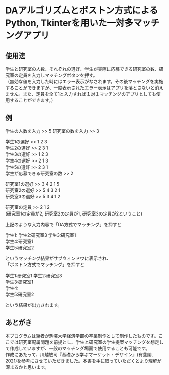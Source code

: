 # DAアルゴリズムとボストン方式によるPython, Tkinterを用いた一対多マッチングアプリ
## 使用法
学生と研究室の人数、それぞれの選好、学生が実際に応募できる研究室の数、研究室の定員を入力しマッチングボタンを押す。  
（無効な値を入力した時にはエラー表示がなされます。その後マッチングを実施することができますが、一度表示されたエラー表示はアプリを落とさないと消えません。また、定員を全て1と入力すれば１対１マッチングのアプリとしても使用することができます。）

## 例
学生の人数を入力 >> 5 研究室の数を入力 >> 3  

学生1の選好 >> 1 2 3  
学生2の選好 >> 2 3 1  
学生3の選好 >> 1 2 3  
学生4の選好 >> 2 1 3  
学生5の選好 >> 2 3 1  
学生が応募できる研究室の数 >> 2

研究室1の選好 >> 3 4 2 1 5  
研究室2の選好 >> 5 4 3 2 1  
研究室3の選好 >> 5 3 4 1 2  

研究室の定員 >> 2 1 2  
(研究室1の定員が2, 研究室2の定員が1, 研究室3の定員が2ということ)  

上記のような入力内容で「DA方式でマッチング」を押すと  

学生1: 
学生2:研究室3 
学生3:研究室1  
学生4:研究室1  
学生5:研究室2  

というマッチング結果がサブウィンドウに表示され、  
「ボストン方式でマッチング」を押すと  

学生1:研究室1 
学生2:研究室3  
学生3:研究室1  
学生4:  
学生5:研究室2  

という結果が出力されます。  

## あとがき
本プログラムは筆者が駒澤大学経済学部の卒業制作として制作したものです。ここでは研究室配属問題を前提とし、学生と研究室の学生提案マッチングを想定して作成していますが、一般のマッチング場面で使用することも可能です。  
作成にあたって、川越敏司『基礎から学ぶマーケット・デザイン』(有斐閣, 2021)を参考にさせていただきました。本書を手に取っていただくとより理解が深まるかと思います。
